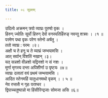 ```yaml
---
title: ०८ सूक्तम्

---
```

उदित्ये अक्रमन् त्रयो व्याघ्रः पुरुषो वृकः ।  
हिरुग् ज्योतिः सूर्यो हिरुग् देवो वनस्पतिर्हिरुङ् नवन्तु शत्रवः । ।१ ॥  
परमेण पथा वृकः परेण स्तेनो अर्षतु ।  
ततो व्याघ्र : परमः ।२।  
अक्षौ च ते हनू च ते व्याघ्रं जम्भयामसि ।  
आत् सर्वान् विंशतिं नखान् ।३।  
यत् सन्नशो वीन्नशो यद्विनशो न सं नशः ।  
मूर्णा मृगस्य दन्ता अपिशीर्णा उ पृष्टयः ॥४॥  
व्याघ्रः दत्वतां वयं प्रथमं जम्भयामसि ।  
आदित स्तेनमहिं यातुधानमथो वृकम् । । ५ ॥  
नेव रप्ससै न गृहः परश्चर ।  
द्विपाच्चतुष्पान्नो मा हिंसीरिन्द्रजाः सोमजा असि ॥६॥  
  